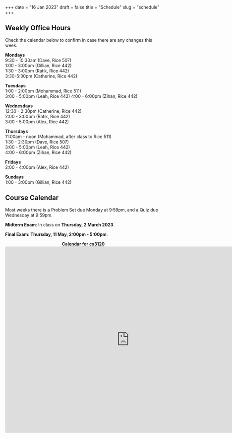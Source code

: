 +++
date = "16 Jan 2023"
draft = false
title = "Schedule"
slug = "schedule"
+++

## Weekly Office Hours

Check the calendar below to confirm in case there are any changes this week.

**Mondays**  
9:30 - 10:30am (Dave, Rice 507)  
1:00 - 3:00pm (Gillian, Rice 442)  
1:30 - 3:00pm (Ratik, Rice 442)  
3:30-5:30pm (Catherine, Rice 442)  

**Tuesdays**  
1:00 - 2:00pm (Mohammad, Rice 511)  
3:00 - 5:00pm (Leah, Rice 442)
4:00 - 6:00pm (Zihan, Rice 442)

**Wednesdays**  
12:30 - 2:30pm (Catherine, Rice 442)  
2:00 - 3:00pm (Ratik, Rice 442)  
3:00 - 5:00pm (Alex, Rice 442)  

**Thursdays**  
11:00am - noon (Mohammad, after class to Rice 511)  
1:30 - 2:30pm (Dave, Rice 507)  
3:00 - 5:00pm (Leah, Rice 442)  
4:00 - 6:00pm (Zihan, Rice 442)

**Fridays**  
2:00 - 4:00pm (Alex, Rice 442)

**Sundays**  
1:00 - 3:00pm (Gillian, Rice 442)

## Course Calendar

Most weeks there is a Problem Set due Monday at 9:59pm, and a Quiz due Wednesday at 9:59pm.

**Midterm Exam**: In class on **Thursday, 2 March 2023**.

**Final Exam**: **Thursday, 11 May, 2:00pm - 5:00pm**.

   <center>
<a href="https://calendar.google.com/calendar/embed?src=d2af9055ec4c15b05e185e3b6e80a786ea2202dddcea9f48a3dd60604348b9a1%40group.calendar.google.com&ctz=America%2FNew_York">
<b>Calendar for cs3120</b></a>
   </center>

<center>
<iframe src="https://calendar.google.com/calendar/embed?src=d2af9055ec4c15b05e185e3b6e80a786ea2202dddcea9f48a3dd60604348b9a1%40group.calendar.google.com&ctz=America%2FNew_York" style="border: 0" width="800" height="600" frameborder="0" scrolling="no"></iframe>
</center>



   




